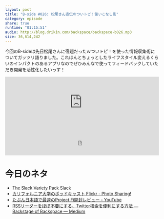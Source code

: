 ```yaml
---
layout: post
title: "B-side #026: 松尾さん直伝のついトピ！使いこなし術"
category: episode
share: true
runtime: "01:15:51"
audio: http://blog.drikin.com/backspace/backspace-b026.mp3
size: 36,614,242
---
```


今回のB-sideは先日松尾さんに宿題だったｗついトピ！を使った情報収集術についてガッツリ語りました。これほんとちょっとしたライフスタイル変えるくらいのインパクトのあるアプリなのでぜひみんなで使ってフィードバックしていただき開発を活性化したいっす！

<iframe width="100%" height="166" scrolling="no" frameborder="no" src="https://w.soundcloud.com/player/?url=https%3A//api.soundcloud.com/tracks/221140304&amp;color=ff5500&amp;auto_play=false&amp;hide_related=false&amp;show_comments=true&amp;show_user=true&amp;show_reposts=false"></iframe>
<iframe src="http://backspace.fm/subscribes.html" width="100%" height="92" scrolling="no" frameborder="0"></iframe>

# 今日のネタ
- [The Slack Variety Pack  Slack](https://slack.com/varietypack)
- [カリフォルニア大学のポッドキャスト  Flickr - Photo Sharing!](https://www.flickr.com/photos/drikin/20320123354/in/datetaken/)
- [たぶん日本語で最速のProject Fi開封レビュー - YouTube](https://www.youtube.com/watch?v=_kC7UY9biTw)
- [RSSリーダーをほぼ不要にする、Twitter検索を便利にする方法 — Backstage of Backspace — Medium](https://medium.com/backstage-of-backspace/rss%E3%83%AA%E3%83%BC%E3%83%80%E3%83%BC%E3%82%92%E3%81%BB%E3%81%BC%E4%B8%8D%E8%A6%81%E3%81%AB%E3%81%99%E3%82%8B-twitter%E6%A4%9C%E7%B4%A2%E3%82%92%E4%BE%BF%E5%88%A9%E3%81%AB%E3%81%99%E3%82%8B%E6%96%B9%E6%B3%95-96db7f31b66a)
